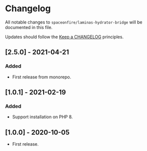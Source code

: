 # Changelog

All notable changes to `spaceonfire/laminas-hydrator-bridge` will be documented in this file.

Updates should follow the [Keep a CHANGELOG](http://keepachangelog.com/) principles.

## [2.5.0] - 2021-04-21

### Added

-   First release from monorepo.

## [1.0.1] - 2021-02-19

### Added

-   Support installation on PHP 8.

## [1.0.0] - 2020-10-05

-   First release.
